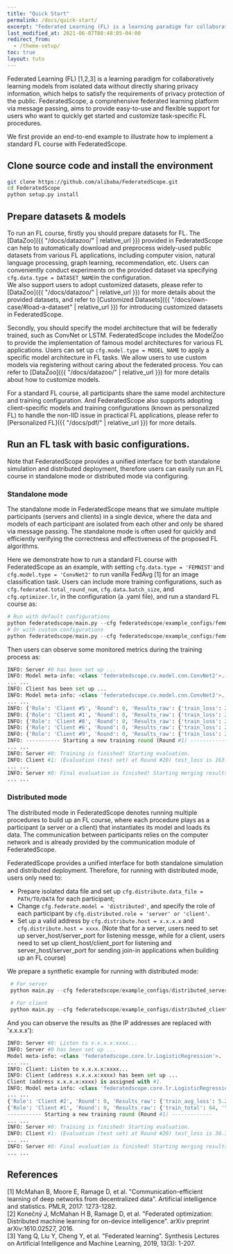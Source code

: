 ```yaml
---
title: "Quick Start"
permalink: /docs/quick-start/
excerpt: "Federated Learning (FL) is a learning paradigm for collaboratively learning models from isolated data without directly sharing privacy information, which helps to satisfy the requirements of privacy protection of the public."
last_modified_at: 2021-06-07T08:48:05-04:00
redirect_from:
  - /theme-setup/
toc: true
layout: tuto
---
```


Federated Learning (FL) [1,2,3] is a learning paradigm for collaboratively learning models from isolated data without directly sharing privacy information, which helps to satisfy the requirements of privacy protection of the public. FederatedScope, a comprehensive federated learning platform via message passing, aims to provide easy-to-use and flexible support for users who want to quickly get started and customize task-specific FL procedures.  

We first provide an end-to-end example to illustrate how to implement a standard FL course with FederatedScope.

## Clone source code and install the environment

```bash
git clone https://github.com/alibaba/FederatedScope.git
cd FederatedScope
python setup.py install
```

## Prepare datasets & models

To run an FL course, firstly you should prepare datasets for FL. The [DataZoo]({{ "/docs/datazoo/" | relative_url }}) provided in FederatedScope can help to automatically download and preprocess widely-used public datasets from various FL applications, including computer vision, natural language processing, graph learning, recommendation, etc. Users can conveniently conduct experiments on the provided dataset via specifying `cfg.data.type = DATASET_NAME`in the configuration.  
We also support users to adopt customized datasets, please refer to [DataZoo]({{ "/docs/datazoo/" | relative_url }}) for more details about the provided datasets, and refer to [Customized Datasets]({{ "/docs/own-case/#load-a-dataset" | relative_url }}) for introducing customized datasets in FederatedScope.

Secondly, you should specify the model architecture that will be federally trained, such as ConvNet or LSTM. FederatedScope includes the ModelZoo to provide the implementation of famous model architectures for various FL applications. Users can set up `cfg.model.type = MODEL_NAME` to apply a specific model architecture in FL tasks. We allow users to use custom models via registering without caring about the federated process. You can refer to [DataZoo]({{ "/docs/datazoo/" | relative_url }}) for more details about how to customize models.

For a standard FL course, all participants share the same model architecture and training configuration. And FederatedScope also supports adopting client-specific models and training configurations (known as personalized FL) to handle the non-IID issue in practical  FL applications, please refer to [Personalized FL]({{ "/docs/pdf/" | relative_url }}) for more details. 

## Run an FL task with basic configurations.

Note that FederatedScope provides a unified interface for both standalone simulation and distributed deployment, therefore users can easily run an FL course in standalone mode or distributed mode via configuring. 

### Standalone mode

The standalone mode in FederatedScope means that we simulate multiple participants (servers and clients) in a single device, where the data and models of each participant are isolated from each other and only be shared via message passing. The standalone mode is often used for quickly and efficiently verifying the correctness and effectiveness of the proposed FL algorithms.

Here we demonstrate how to run a standard FL course with FederatedScope as an example, with setting `cfg.data.type = 'FEMNIST'`and `cfg.model.type = 'ConvNet2'` to run vanilla FedAvg [1] for an image classification task.
Users can include more training configurations, such as `cfg.federated.total_round_num`, `cfg.data.batch_size`, and `cfg.optimizer.lr`, in the configuration (a .yaml file), and run a standard FL course as: 

```python
# Run with default configurations
python federatedscope/main.py --cfg federatedscope/example_configs/femnist.yaml
# Or with custom configurations
python federatedscope/main.py --cfg federatedscope/example_configs/femnist.yaml federated.total_round_num 50 data.batch_size 128
```

Then users can observe some monitored metrics during the training process as:

```python
INFO: Server #0 has been set up ...
INFO: Model meta-info: <class 'federatedscope.cv.model.cnn.ConvNet2'>.
... ...
INFO: Client has been set up ...
INFO: Model meta-info: <class 'federatedscope.cv.model.cnn.ConvNet2'>.
... ...
INFO: {'Role': 'Client #5', 'Round': 0, 'Results_raw': {'train_loss': 207.6341676712036, 'train_acc': 0.02, 'train_total': 50, 'train_loss_regular': 0.0, 'train_avg_loss': 4.152683353424072}}
INFO: {'Role': 'Client #1', 'Round': 0, 'Results_raw': {'train_loss': 209.0940284729004, 'train_acc': 0.02, 'train_total': 50, 'train_loss_regular': 0.0, 'train_avg_loss': 4.1818805694580075}}
INFO: {'Role': 'Client #8', 'Round': 0, 'Results_raw': {'train_loss': 202.24929332733154, 'train_acc': 0.04, 'train_total': 50, 'train_loss_regular': 0.0, 'train_avg_loss': 4.0449858665466305}}
INFO: {'Role': 'Client #6', 'Round': 0, 'Results_raw': {'train_loss': 209.43883895874023, 'train_acc': 0.06, 'train_total': 50, 'train_loss_regular': 0.0, 'train_avg_loss': 4.1887767791748045}}
INFO: {'Role': 'Client #9', 'Round': 0, 'Results_raw': {'train_loss': 208.83140087127686, 'train_acc': 0.0, 'train_total': 50, 'train_loss_regular': 0.0, 'train_avg_loss': 4.1766280174255375}}
INFO: ----------- Starting a new training round (Round #1) -------------
... ...
INFO: Server #0: Training is finished! Starting evaluation.
INFO: Client #1: (Evaluation (test set) at Round #20) test_loss is 163.029045
... ...
INFO: Server #0: Final evaluation is finished! Starting merging results.
... ...
```

### Distributed mode

The distributed mode in FederatedScope denotes running multiple procedures to build up an FL course, where each procedure plays as a participant (a server or a client) that instantiates its model and loads its data. The communication between participants relies on the computer network and is already provided by the communication module of FederatedScope.

FederatedScope provides a unified interface for both standalone simulation and distributed deployment. Therefore, for running with distributed mode, users only need to:

- Prepare isolated data file and set up `cfg.distribute.data_file = PATH/TO/DATA` for each participant;
- Change `cfg.federate.model = 'distributed'`, and specify the role of each participant  by `cfg.distributed.role = 'server' or 'client'`.
- Set up a valid address by `cfg.distribute.host = x.x.x.x` and `cfg.distribute.host = xxxx`. (Note that for a server, users need to set up server_host/server_port for listening messge, while for a client, users need to set up client_host/client_port for listening and server_host/server_port for  sending join-in applications when building up an FL course)

We prepare a synthetic example for running with distributed mode:

```python
 # For server
 python main.py --cfg federatedscope/example_configs/distributed_server.yaml data_path 'PATH/TO/DATA' server.host x.x.x.x client.port xxxx
 
 # For client
 python main.py --cfg federatedscope/example_configs/distributed_client.yaml data_path 'PATH/TO/DATA' server.host x.x.x.x server.port xxxx client.host x.x.x.x client.port xxxx
```

And you can observe the results as (the IP addresses are replaced with 'x.x.x.x'):

```python
INFO: Server #0: Listen to x.x.x.x:xxxx...
INFO: Server #0 has been set up ...
Model meta-info: <class 'federatedscope.core.lr.LogisticRegression'>.
... ...
INFO: Client: Listen to x.x.x.x:xxxx...
INFO: Client (address x.x.x.x:xxxx) has been set up ...
Client (address x.x.x.x:xxxx) is assigned with #1.
INFO: Model meta-info: <class 'federatedscope.core.lr.LogisticRegression'>.
... ...
{'Role': 'Client #2', 'Round': 0, 'Results_raw': {'train_avg_loss': 5.215108394622803, 'train_loss': 333.7669372558594, 'train_total': 64}}
{'Role': 'Client #1', 'Round': 0, 'Results_raw': {'train_total': 64, 'train_loss': 290.9668884277344, 'train_avg_loss': 4.54635763168335}}
----------- Starting a new training round (Round #1) -------------
... ...
INFO: Server #0: Training is finished! Starting evaluation.
INFO: Client #1: (Evaluation (test set) at Round #20) test_loss is 30.387419
... ...
INFO: Server #0: Final evaluation is finished! Starting merging results.
... ...
```

## References

[1] McMahan B, Moore E, Ramage D, et al. "Communication-efficient learning of deep networks from decentralized data". Artificial intelligence and statistics. PMLR, 2017: 1273-1282.  
[2] Konečný J, McMahan H B, Ramage D, et al. "Federated optimization: Distributed machine learning for on-device intelligence". arXiv preprint arXiv:1610.02527, 2016.  
[3] Yang Q, Liu Y, Cheng Y, et al. "Federated learning". Synthesis Lectures on Artificial Intelligence and Machine Learning, 2019, 13(3): 1-207.  
